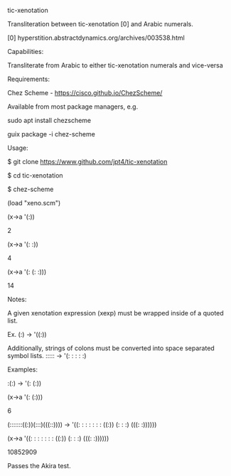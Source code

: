 tic-xenotation

Transliteration between tic-xenotation [0] and Arabic numerals.

[0] hyperstition.abstractdynamics.org/archives/003538.html

Capabilities:

Transliterate from Arabic to either tic-xenotation numerals and vice-versa

Requirements:

Chez Scheme - https://cisco.github.io/ChezScheme/

Available from most package managers, e.g.

sudo apt install chezscheme

guix package -i chez-scheme

Usage:

$ git clone https://www.github.com/jpt4/tic-xenotation

$ cd tic-xenotation

$ chez-scheme

(load "xeno.scm")

(x->a '(:))

2

(x->a '(: :))

4

(x->a '(: (: :)))

14

Notes: 

A given xenotation expression (xexp) must be wrapped inside of
a quoted list.

Ex. (:) -> '((:))

Additionally, strings of colons must be converted into space separated
symbol lists. 
::::: -> '(: : : : :)

Examples:

:(:) -> '(: (:))

(x->a '(: (:)))

6

(:::::::((:))(:::)(((::)))) -> '((: : : : : : : ((:)) (: : :) (((: :))))))

(x->a '((: : : : : : : ((:)) (: : :) (((: :))))))

10852909

Passes the Akira test.